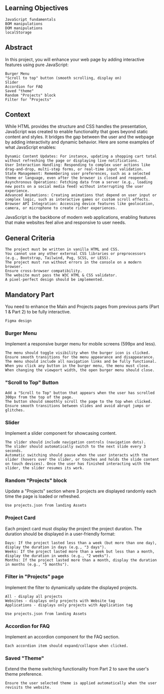 ## Learning Objectives

    JavaScript fundamentals
    BOM manipulations
    DOM manipulations
    localStorage

## Abstract

In this project, you will enhance your web page by adding interactive features using pure JavaScript:

    Burger Menu
    "Scroll to top" button (smooth scrolling, display on)
    Slider
    Accordion for FAQ
    Saved "theme"
    Random "Projects" block
    Filter for "Projects"

## Context

While HTML provides the structure and CSS handles the presentation, JavaScript was created to enable functionality that goes beyond static content and styles. It bridges the gap between the user and the webpage by adding interactivity and dynamic behavior. Here are some examples of what JavaScript enables:

    Dynamic Content Updates: For instance, updating a shopping cart total without refreshing the page or displaying live notifications.
    User Interaction Handling: Responding to complex user actions like drag-and-drop, multi-step forms, or real-time input validation.
    State Management: Remembering user preferences, such as a selected theme or language, even after the browser is closed and reopened.
    Asynchronous Operations: Fetching data from a server (e.g., loading new posts on a social media feed) without interrupting the user experience.
    Advanced Animations: Creating animations that depend on user input or complex logic, such as interactive games or custom scroll effects.
    Browser API Integration: Accessing device features like geolocation, camera, or microphone to create richer experiences.

JavaScript is the backbone of modern web applications, enabling features that make websites feel alive and responsive to user needs.
## General Criteria

    The project must be written in vanilla HTML and CSS.
    You cannot use any other external CSS libraries or preprocessors (e.g., Bootstrap, Tailwind, Pug, SCSS, or LESS).
    The project must run without errors in the console on a modern browser.
    Ensure cross-browser compatibility.
    The website must pass the W3C HTML & CSS validator.
    A pixel-perfect design should be implemented.

## Mandatory Part

You need to enhance the Main and Projects pages from previous parts (Part 1 & Part 2) to be fully interactive.

    Figma design

### Burger Menu

Implement a responsive burger menu for mobile screens (599px and less).

    The menu should toggle visibility when the burger icon is clicked.
    Ensure smooth transitions for the menu appearance and disappearance.
    The menu should include all navigation links and be fully functional.
    When you click any button in the burger menu, the menu must close.
    When changing the viewport width, the open burger menu should close.

### "Scroll to Top" Button

    Add a "Scroll to Top" button that appears when the user has scrolled 300px from the top of the page.
    The button should smoothly scroll the page to the top when clicked.
    Ensure smooth transitions between slides and avoid abrupt jumps or glitches.

### Slider

Implement a slider component for showcasing content.

    The slider should include navigation controls (navigation dots).
    The slider should automatically switch to the next slide every 3 seconds.
    Automatic switching should pause when the user interacts with the slider (hovers over the slider, or touches and holds the slide content on touch devices). Once the user has finished interacting with the slider, the slider resumes its work.

### Random "Projects" block

Update a "Projects" section where 3 projects are displayed randomly each time the page is loaded or refreshed.

    Use projects.json from landing Assets

### Project Card

Each project card must display the project the project duration. The duration should be displayed in a user-friendly format:

    Days: If the project lasted less than a week (but more than one day), display the duration in days (e.g., "3 days").
    Weeks: If the project lasted more than a week but less than a month, display the duration in weeks (e.g., "2 weeks").
    Months: If the project lasted more than a month, display the duration in months (e.g., "5 months").

### Filter in "Projects" page

Implement the filter to dynamically update the displayed projects.

    All - display all projects
    Websites - displays only projects with Website tag
    Applications - displays only projects with Application tag

    Use projects.json from landing Assets

### Accordion for FAQ

Implement an accordion component for the FAQ section.

    Each accordion item should expand/collapse when clicked.

### Saved "Theme"

Extend the theme switching functionality from Part 2 to save the user's theme preference.

    Ensure the user selected theme is applied automatically when the user revisits the website.

